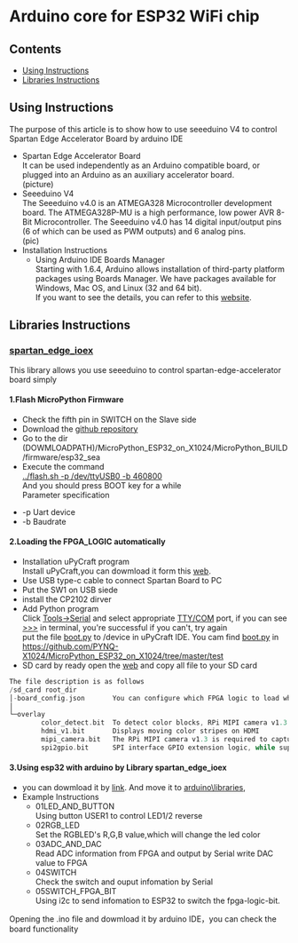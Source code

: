 # Arduino core for ESP32 WiFi chip

## Contents
- [Using Instructions](#installation-instructions)
- [Libraries Instructions](#Libraries-Instructions)

## Using Instructions  
The purpose of this article is to show how to use seeeduino V4 to control Spartan Edge Accelerator Board by arduino IDE  
- Spartan Edge Accelerator Board  
It can be used independently as an Arduino compatible board, or plugged into an Arduino as an auxiliary accelerator board.  
(picture)  
- Seeeduino V4  
The Seeeduino v4.0 is an ATMEGA328 Microcontroller development board. The ATMEGA328P-MU is a high performance, low power AVR 8-Bit Microcontroller. The Seeeduino v4.0 has 14 digital input/output pins (6 of which can be used as PWM outputs) and 6 analog pins.  
(pic)
- Installation Instructions  
    + Using Arduino IDE Boards Manager  
 Starting with 1.6.4, Arduino allows installation of third-party platform packages using Boards Manager. We have packages available for Windows, Mac OS, and Linux (32 and 64 bit).  
 If you want to see the details, you can refer to this [website](https://github.com/espressif/arduino-esp32/blob/master/docs/arduino-ide/boards_manager.md).  
 
## Libraries Instructions  
### [spartan_edge_ioex](https://github.com/SU1JUN4KANG1/spartan_edge_ioex)
This library allows you use seeeduino to control spartan-edge-accelerator board simply  
#### 1.Flash MicroPython Firmware  
- Check the fifth pin in SWITCH on the Slave side
- Download the [github repository](https://github.com/PYNQ-X1024/MicroPython_ESP32_on_X1024.git)  
- Go to the dir (DOWMLOADPATH)/MicroPython_ESP32_on_X1024/MicroPython_BUILD/firmware/esp32_sea  
- Execute the command  
<u>../flash.sh -p /dev/ttyUSB0 -b 460800</u>  
And you should press BOOT key for a while  
Parameter specification  
 + -p Uart device  
 + -b  Baudrate
 
#### 2.Loading the FPGA_LOGIC automatically
- Installation uPyCraft program  
Install uPyCraft,you can dowmload it form this [web](https://randomnerdtutorials.com/install-upycraft-ide-windows-pc-instructions/).
- Use USB type-c cable to connect Spartan Board to PC
- Put the SW1 on USB siede
- install the CP2102 dirver 
- Add Python program  
Click <u>Tools->Serial</u>  and select appropriate <u>TTY/COM</u> port, if you can see <u>>>></u> in terminal, you're successful
if you can't, try again  
put the file <u>boot.py</u> to /device in uPyCraft IDE.
You cam find <u>boot.py</u> in <u>https://github.com/PYNQ-X1024/MicroPython_ESP32_on_X1024/tree/master/test</u>  
- SD card by ready
open the [web](https://github.com/PYNQ-X1024/MicroPython_ESP32_on_X1024/tree/master/test/sd_card)
and copy all file to your SD card 
``` c
The file description is as follows
/sd_card root_dir
│-board_config.json       You can configure which FPGA logic to load when powered on, as well as other configurations
│
└─overlay
        color_detect.bit  To detect color blocks, RPi MIPI camera v1.3 version is required.
        hdmi_v1.bit       Displays moving color stripes on HDMI
        mipi_camera.bit   The RPi MIPI camera v1.3 is required to capture images and display them on the HDMI display.
        spi2gpio.bit      SPI interface GPIO extension logic, while supporting the operation of ADC/DAC/ rgb-led.
```  
#### 3.Using esp32 with arduino by Library spartan_edge_ioex
- you can dowmload it by [link](https://github.com/SU1JUN4KANG1/spartan_edge_ioex). 
And move it to <u>arduino\libraries</u>,  
- Example Instructions
   + 01LED_AND_BUTTON  
 Using button USER1 to control LED1/2 reverse
   + 02RGB_LED  
 Set the RGBLED's R,G,B value,which will change the led color
   + 03ADC_AND_DAC  
 Read ADC information from FPGA and output by Serial write DAC value to FPGA
   + 04SWITCH  
 Check the switch and ouput infomation by Serial
   + 05SWITCH_FPGA_BIT  
 Using i2c to send infomation to ESP32 to switch the fpga-logic-bit.
 

Opening the .ino file and dowmload it by arduino IDE，you can check the board functionality  






